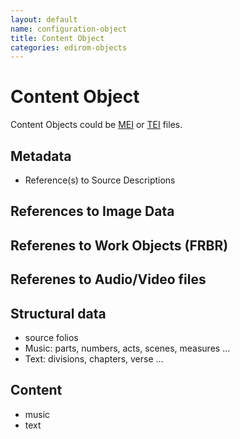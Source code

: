 ```yaml
---
layout: default
name: configuration-object
title: Content Object
categories: edirom-objects
---
```


# Content Object

Content Objects could be [MEI](https://music-encoding.org/guidelines/v4/content/) or [TEI](https://tei-c.org) files.

## Metadata
* Reference(s) to Source Descriptions 

## References to Image Data

## Referenes to Work Objects (FRBR)

## Referenes to Audio/Video files

## Structural data
* source folios
* Music: parts, numbers, acts, scenes, measures …
* Text: divisions, chapters, verse …

## Content
* music
* text

